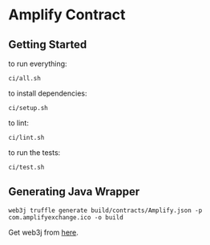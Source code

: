 Amplify Contract
================

Getting Started
---------------

to run everything:

`ci/all.sh`

to install dependencies:

`ci/setup.sh`

to lint:

`ci/lint.sh`

to run the tests:

`ci/test.sh`

## Generating Java Wrapper
`web3j truffle generate build/contracts/Amplify.json -p com.amplifyexchange.ico -o build`

Get web3j from [here](https://github.com/web3j/web3j/releases).
